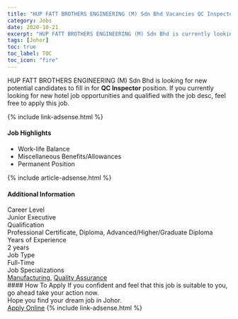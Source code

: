 ```yaml
---
title: "HUP FATT BROTHERS ENGINEERING (M) Sdn Bhd Vacancies QC Inspector" 
category: Jobs 
date: 2020-10-21 
excerpt: "HUP FATT BROTHERS ENGINEERING (M) Sdn Bhd is currently looking for suitable person to fill in the QC Inspector which positioned at Johor" 
tags: [Johor] 
toc: true 
toc_label: TOC 
toc_icon: "fire" 
--- 
```


<p>HUP FATT BROTHERS ENGINEERING (M) Sdn Bhd is looking for new potential candidates to fill in for <b>QC Inspector</b> position. If you currently looking for new hotel job opportunities and qualified with the job desc, feel free to apply this job.
</p>{% include link-adsense.html %} 
<div><div><h4>Job Highlights</h4></div><div><ul><li><div><div><div><div></div></div></div><div><span>Work-life Balance</span></div></div></li><li><div><div><div><div></div></div></div><div><span>Miscellaneous Benefits/Allowances</span></div></div></li><li><div><div><div><div></div></div></div><div><span>Permanent Position</span></div></div></li></ul></div></div> 
{% include article-adsense.html %} 
<div><div><h4>Additional Information</h4></div><div><div><div><div><div><div><div><span>Career Level</span></div><div><span>Junior Executive</span></div></div></div></div><div><div><div><div><span>Qualification</span></div><div><span>Professional Certificate, Diploma, Advanced/Higher/Graduate Diploma</span></div></div></div></div><div><div><div><div><span>Years of Experience</span></div><div><span>2 years</span></div></div></div></div><div><div><div><div><span>Job Type</span></div><div><span>Full-Time</span></div></div></div></div><div><div><div><div><span>Job Specializations</span></div><div><span><a href="/en/job-search/manufacturing-jobs/">Manufacturing</a>, <a href="/en/job-search/quality-assurance-control-jobs/">Quality Assurance</a></span></div></div></div></div></div></div></div></div> 
#### How To Apply 
If you confident and feel that this job is suitable to you, go ahead take your action now. <br/> 
Hope you find your dream job in Johor. <br/> 
<a href="https://www.jobstreet.com.my/en/job/qc-inspector-4409069?jobId=jobstreet-my-job-4409069" class="btn btn--info" target="_blank" rel="nofollow noopenner">Apply Online</a> 
{% include link-adsense.html %} 